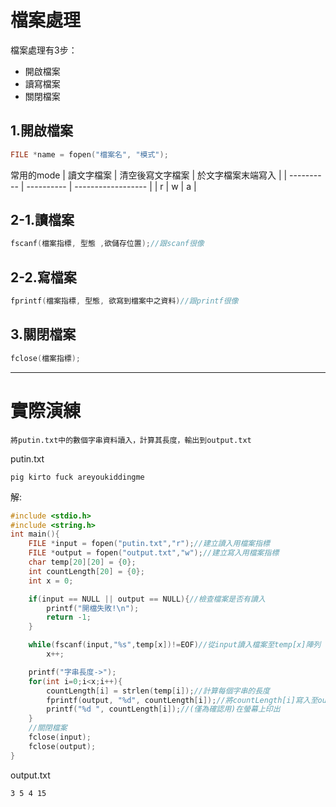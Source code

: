 # 檔案處理
檔案處理有3步：
* 開啟檔案
* 讀寫檔案
* 關閉檔案

## 1.開啟檔案
```c
FILE *name = fopen("檔案名", "模式");
```

常用的mode
| 讀文字檔案 | 清空後寫文字檔案 | 於文字檔案末端寫入 |
| ---------- | ---------- | ------------------ |
| r          | w          | a                      |

## 2-1.讀檔案
```c
fscanf(檔案指標, 型態 ,欲儲存位置);//跟scanf很像
```

## 2-2.寫檔案
```c
fprintf(檔案指標, 型態, 欲寫到檔案中之資料)//跟printf很像
```

## 3.關閉檔案
```c
fclose(檔案指標);
```

---    
# 實際演練
```
將putin.txt中的數個字串資料讀入，計算其長度，輸出到output.txt
```

putin.txt
```
pig kirto fuck areyoukiddingme
```

解:
```c
#include <stdio.h>
#include <string.h>
int main(){
    FILE *input = fopen("putin.txt","r");//建立讀入用檔案指標
    FILE *output = fopen("output.txt","w");//建立寫入用檔案指標
    char temp[20][20] = {0};
    int countLength[20] = {0};
    int x = 0;

    if(input == NULL || output == NULL){//檢查檔案是否有讀入
        printf("開檔失敗!\n");
        return -1;
    }

    while(fscanf(input,"%s",temp[x])!=EOF)//從input讀入檔案至temp[x]陣列
        x++;

    printf("字串長度->");
    for(int i=0;i<x;i++){
        countLength[i] = strlen(temp[i]);//計算每個字串的長度
        fprintf(output, "%d", countLength[i]);//將countLength[i]寫入至output
        printf("%d ", countLength[i]);//(僅為確認用)在螢幕上印出
    }
    //關閉檔案
    fclose(input);
    fclose(output);
}
```

output.txt
```
3 5 4 15
```
